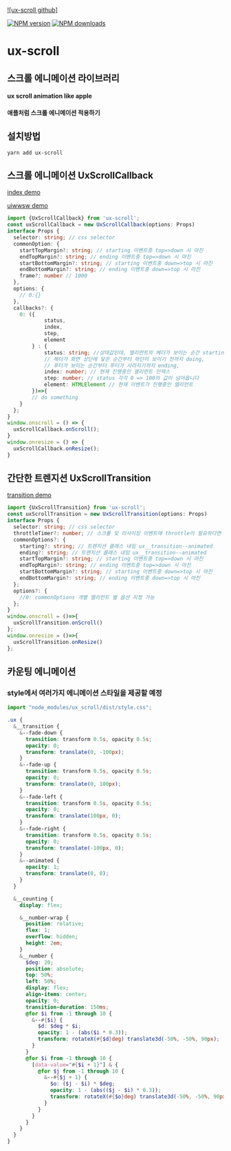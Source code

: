 [![ux-scroll github]](http://github.com/uiwwsw/ux-scroll)

[![NPM version](https://img.shields.io/npm/v/ux-scroll.svg?style=flat)](https://npmjs.org/package/ux-scroll)
[![NPM downloads](https://img.shields.io/npm/dm/ux-scroll.svg?style=flat)](https://npmjs.org/package/ux-scroll)

# ux-scroll

## 스크롤 에니메이션 라이브러리

#### ux scroll animation like apple

#### 애플처럼 스크롤 에니메이션 적용하기

## 설치방법

```command
yarn add ux-scroll
```

## 스크롤 에니메이션 UxScrollCallback

[index demo](https://github.com/uiwwsw/ux-scroll/blob/master/demo/src/index.ts)

[uiwwsw demo](https://github.com/uiwwsw/ux-scroll/blob/master/demo/src/uiwwsw.ts)

```typescript
import {UxScrollCallback} from 'ux-scroll';
const uxScrollCallback = new UxScrollCallback(options: Props)
interface Props {
  selector: string; // css selector
  commonOption: {
    startTopMargin?: string; // starting 이벤트중 top=>down 시 마진
    endTopMargin?: string; // ending 이벤트중 top=>down 시 마진
    startBottomMargin?: string; // starting 이벤트중 down=>top 시 마진
    endBottomMargin?: string; // ending 이벤트중 down=>top 시 마진
    frame?: number // 1000
  },
  options: {
    // 0:{}
  },
  callbacks?: {
    0: ({
            status,
            index,
            step,
            element
        } : {
            status: string; //상태값인데, 엘리먼트의 헤더가 보이는 순간 starting,
            // 헤더가 화면 상단에 닿은 순간부터 하단이 보이기 전까지 doing,
            // 푸터가 보이는 순간부터 푸터가 사라지기까지 ending,
            index: number; // 현재 진행중인 엘리먼트 인덱스
            step: number; // status 각각 0 => 100의 값이 넘어옵니다
            element: HTMLElement // 현재 이벤트가 진행중인 엘리먼트
        })=>{
        // do something
    }
  };
}
window.onscroll = () => {
  uxScrollCallback.onScroll();
}
window.onresize = () => {
  uxScrollCallback.onResize();
}
```

## 간단한 트렌지션 UxScrollTransition

[transition demo](https://github.com/uiwwsw/ux-scroll/blob/master/demo/src/transition.ts)

```typescript
import {UxScrollTransition} from 'ux-scroll';
const uxScrollTransition = new UxScrollTransition(options: Props)
interface Props {
  selector: string; // css selector
  throttleTimer?: number; // 스크롤 및 리사이징 이벤트에 throttle이 필요하다면 숫자입력
  commonOptions?: {
    starting?: string; // 트렌지션 클래스 네임 ux__transition--animated
    ending?: string; // 트렌지션 클래스 네임 ux__transition--animated
    startTopMargin?: string; // starting 이벤트중 top=>down 시 마진
    endTopMargin?: string; // ending 이벤트중 top=>down 시 마진
    startBottomMargin?: string; // starting 이벤트중 down=>top 시 마진
    endBottomMargin?: string; // ending 이벤트중 down=>top 시 마진
  };
  options?: {
    //0: commonOptions 개별 엘리먼트 별 옵션 지정 가능
  };
}
window.onscroll = ()=>{
  uxScrollTransition.onScroll()
};
window.onresize = ()=>{
  uxScrollTransition.onResize()
};
```

## 카운팅 에니메이션

### style에서 여러가지 에니메이션 스타일을 제공할 예정

```typescript
import "node_modules/ux_scroll/dist/style.css";
```

```scss
.ux {
  &__transition {
    &--fade-down {
      transition: transform 0.5s, opacity 0.5s;
      opacity: 0;
      transform: translate(0, -100px);
    }
    &--fade-up {
      transition: transform 0.5s, opacity 0.5s;
      opacity: 0;
      transform: translate(0, 100px);
    }
    &--fade-left {
      transition: transform 0.5s, opacity 0.5s;
      opacity: 0;
      transform: translate(100px, 0);
    }
    &--fade-right {
      transition: transform 0.5s, opacity 0.5s;
      opacity: 0;
      transform: translate(-100px, 0);
    }
    &--animated {
      opacity: 1;
      transform: translate(0, 0);
    }
  }

  &__counting {
    display: flex;

    &__number-wrap {
      position: relative;
      flex: 1;
      overflow: hidden;
      height: 2em;
    }
    &__number {
      $deg: 20;
      position: absolute;
      top: 50%;
      left: 50%;
      display: flex;
      align-items: center;
      opacity: 0;
      transition-duration: 150ms;
      @for $i from -1 through 10 {
        &--#{$i} {
          $d: $deg * $i;
          opacity: 1 - (abs($i * 0.3));
          transform: rotateX(#{$d}deg) translate3d(-50%, -50%, 90px);
        }
      }
      @for $i from -1 through 10 {
        [data-value="#{$i + 1}"] & {
          @for $j from -1 through 10 {
            &--#{$j + 1} {
              $o: ($j - $i) * $deg;
              opacity: 1 - (abs(($j - $i) * 0.3));
              transform: rotateX(#{$o}deg) translate3d(-50%, -50%, 90px);
            }
          }
        }
      }
    }
  }
}
```
